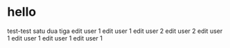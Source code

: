 # hello
test-test satu dua tiga
edit user 1
edit user 1
edit user 2
edit user 2
edit user 1
edit user 1
edit user 1 
edit user 1

